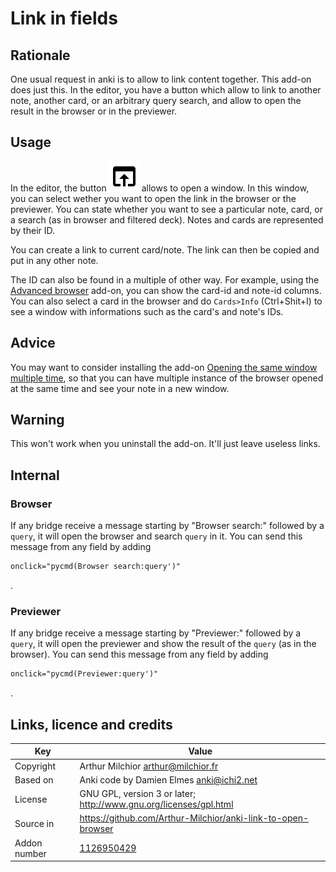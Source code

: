 # Link in fields
## Rationale
One usual request in anki is to allow to link content together. This add-on does just this. In the editor, you have a button which allow to link to another note, another card, or an arbitrary query search, and allow to open the result in the browser or in the previewer.

## Usage
In the editor, the button ![link](icons/link.svg) allows to open a window. In this window, you can select wether you want to open the link in the browser or the previewer. You can state whether you want to see a particular note, card, or a search (as in browser and filtered deck). Notes and cards are represented by their ID.

You can create a link to current card/note. The link can then be copied and put in any other note. 

The ID can also be found in a multiple of other way. For example, using the [Advanced browser](https://ankiweb.net/shared/info/874215009) add-on, you can show the card-id and note-id columns. You can also select a card in the browser and do `Cards>Info` (Ctrl+Shit+I) to see a window with informations such as the card's and note's IDs.

## Advice
You may want to consider installing the add-on [Opening the same window multiple time](https://ankiweb.net/shared/info/354407385), so that you can have multiple instance of the browser opened at the same time and see your note in a new window.

## Warning
This won't work when you uninstall the add-on. It'll just leave useless links.

## Internal
### Browser
If any bridge receive a message starting by "Browser search:" followed by a `query`, it will open the browser and search `query` in it. You can send this message from any field by adding
```html
onclick="pycmd(Browser search:query')"
```
.

### Previewer
If any bridge receive a message starting by "Previewer:" followed by a `query`, it will open the previewer and show the result of the `query` (as in the browser). You can send this message from any field by adding
```html
onclick="pycmd(Previewer:query')"
```
.


## Links, licence and credits

Key         |Value
------------|-------------------------------------------------------------------
Copyright   | Arthur Milchior <arthur@milchior.fr>
Based on    | Anki code by Damien Elmes <anki@ichi2.net>
License     | GNU GPL, version 3 or later; http://www.gnu.org/licenses/gpl.html
Source in   | https://github.com/Arthur-Milchior/anki-link-to-open-browser
Addon number| [1126950429](https://ankiweb.net/shared/info/1126950429)
